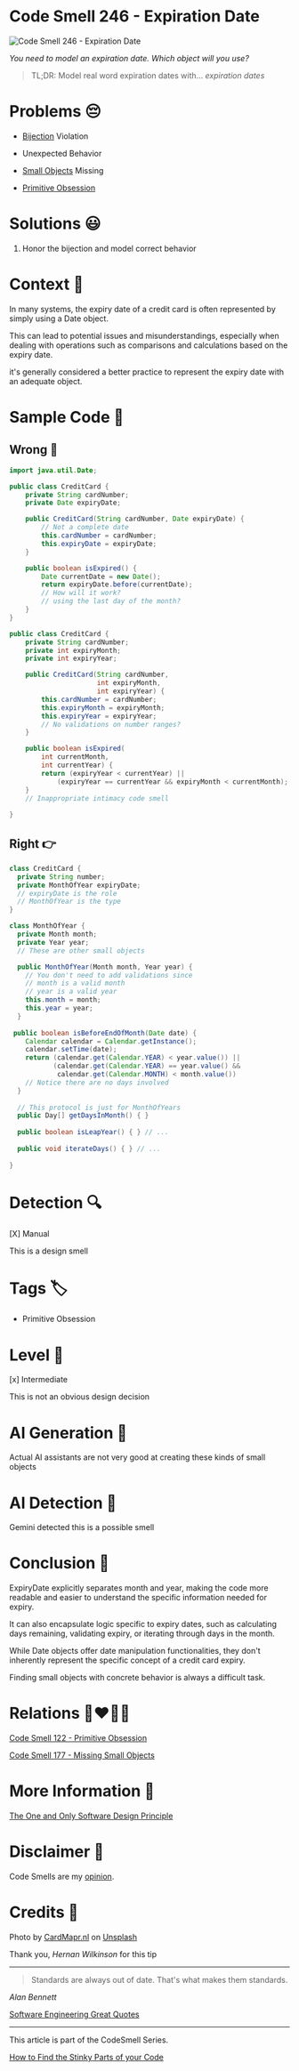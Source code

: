 # Code Smell 246 - Expiration Date
            
![Code Smell 246 - Expiration Date](Code%20Smell%20246%20-%20Expiration%20Date.jpg)

*You need to model an expiration date. Which object will you use?*

> TL;DR: Model real word expiration dates with... *expiration dates*

# Problems 😔 

- [Bijection](https://github.com/mcsee/Software-Design-Articles/tree/main/Articles/Theory/The%20One%20and%20Only%20Software%20Design%20Principle/readme.md) Violation

- Unexpected Behavior

- [Small Objects](https://github.com/mcsee/Software-Design-Articles/tree/main/Articles/Code%20Smells/Code%20Smell%20177%20-%20Missing%20Small%20Objects/readme.md) Missing

- [Primitive Obsession](https://github.com/mcsee/Software-Design-Articles/tree/main/Articles/Code%20Smells/Code%20Smell%20122%20-%20Primitive%20Obsession/readme.md)

# Solutions 😃

1. Honor the bijection and model correct behavior

# Context 💬

In many systems, the expiry date of a credit card is often represented by simply using a Date object.

This can lead to potential issues and misunderstandings, especially when dealing with operations such as comparisons and calculations based on the expiry date.

it's generally considered a better practice to represent the expiry date with an adequate object.

# Sample Code 📖

## Wrong 🚫

<!-- [Gist Url](https://gist.github.com/mcsee/f2f64b2f510c08a4f85a6c8cbe85de58) -->

```java
import java.util.Date;

public class CreditCard {
    private String cardNumber;
    private Date expiryDate;

    public CreditCard(String cardNumber, Date expiryDate) {
        // Not a complete date
        this.cardNumber = cardNumber;
        this.expiryDate = expiryDate;
    }

    public boolean isExpired() {
        Date currentDate = new Date();
        return expiryDate.before(currentDate);
        // How will it work? 
        // using the last day of the month?
    }
}
```

<!-- [Gist Url](https://gist.github.com/mcsee/9816f1ef8c6e05ceb9f750113471e03f) -->

```java
public class CreditCard {
    private String cardNumber;
    private int expiryMonth;
    private int expiryYear;

    public CreditCard(String cardNumber, 
                      int expiryMonth, 
                      int expiryYear) {
        this.cardNumber = cardNumber;
        this.expiryMonth = expiryMonth;
        this.expiryYear = expiryYear;
        // No validations on number ranges?
    }

    public boolean isExpired(
        int currentMonth, 
        int currentYear) {
        return (expiryYear < currentYear) ||
            (expiryYear == currentYear && expiryMonth < currentMonth);
    }
    // Inappropriate intimacy code smell
 
}
```

## Right 👉

<!-- [Gist Url](https://gist.github.com/mcsee/87977580c06f4816c48ca9c6f9d10b23) -->

```java
class CreditCard {
  private String number;
  private MonthOfYear expiryDate;
  // expiryDate is the role
  // MonthOfYear is the type
}

class MonthOfYear {
  private Month month;  
  private Year year;
  // These are other small objects

  public MonthOfYear(Month month, Year year) {
    // You don't need to add validations since 
    // month is a valid month
    // year is a valid year
    this.month = month;
    this.year = year;
  } 
  
 public boolean isBeforeEndOfMonth(Date date) {
    Calendar calendar = Calendar.getInstance();
    calendar.setTime(date);
    return (calendar.get(Calendar.YEAR) < year.value()) ||
           (calendar.get(Calendar.YEAR) == year.value() &&
            calendar.get(Calendar.MONTH) < month.value())      
    // Notice there are no days involved   
  }
  
  // This protocol is just for MonthOfYears  
  public Day[] getDaysInMonth() { }
  
  public boolean isLeapYear() { } // ...
  
  public void iterateDays() { } // ...
  
}
```

# Detection 🔍

[X] Manual

This is a design smell

# Tags 🏷️

- Primitive Obsession

# Level 🔋

[x] Intermediate

This is not an obvious design decision

# AI Generation 🤖

Actual AI assistants are not very good at creating these kinds of small objects

# AI Detection 🥃

Gemini detected this is a possible smell

# Conclusion 🏁

ExpiryDate explicitly separates month and year, making the code more readable and easier to understand the specific information needed for expiry.

It can also encapsulate logic specific to expiry dates, such as calculating days remaining, validating expiry, or iterating through days in the month. 
  
While Date objects offer date manipulation functionalities, they don't inherently represent the specific concept of a credit card expiry.  

Finding small objects with concrete behavior is always a difficult task.

# Relations 👩‍❤️‍💋‍👨

[Code Smell 122 - Primitive Obsession](https://github.com/mcsee/Software-Design-Articles/tree/main/Articles/Code%20Smells/Code%20Smell%20122%20-%20Primitive%20Obsession/readme.md)

[Code Smell 177 - Missing Small Objects](https://github.com/mcsee/Software-Design-Articles/tree/main/Articles/Code%20Smells/Code%20Smell%20177%20-%20Missing%20Small%20Objects/readme.md)

# More Information 📕

[The One and Only Software Design Principle](https://github.com/mcsee/Software-Design-Articles/tree/main/Articles/Theory/The%20One%20and%20Only%20Software%20Design%20Principle/readme.md)

# Disclaimer 📘

Code Smells are my [opinion](https://github.com/mcsee/Software-Design-Articles/tree/main/Articles/Blogging/I%20Wrote%20More%20than%2090%20Articles%20on%202021%20Here%20is%20What%20I%20Learned/readme.md).

# Credits 🙏

Photo by [CardMapr.nl](https://unsplash.com/@cardmapr) on [Unsplash](https://unsplash.com/photos/visa-card-on-brown-wooden-table-oJAHi6JyFF4)

Thank you, *Hernan Wilkinson* for this tip
    
* * *

> Standards are always out of date. That's what makes them standards.

_Alan Bennett_

[Software Engineering Great Quotes](https://github.com/mcsee/Software-Design-Articles/tree/main/Articles/Quotes/Software%20Engineering%20Great%20Quotes/readme.md)

* * *

This article is part of the CodeSmell Series.

[How to Find the Stinky Parts of your Code](https://github.com/mcsee/Software-Design-Articles/tree/main/Articles/Code%20Smells/How%20to%20Find%20the%20Stinky%20parts%20of%20your%20Code/readme.md)